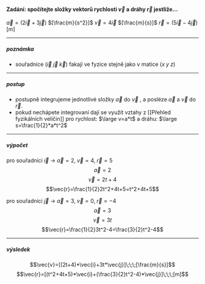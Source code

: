 
#### Zadání: spočítejte složky vektorů rychlosti $\vec{v}$ a dráhy $\vec{r}$ jestliže...
$\vec{a}=(2\vec{i}+3\vec{j})$ $[\frac{m}{s^2}]$
$\vec{v}=4\vec{i}$ $[\frac{m}{s}]$
$\vec{r}=(5\vec{i}-4\vec{j})$ $[m]$

---
##### poznámka

- souřadnice ($\vec{i}\;\vec{j}\;\vec{k}$) fakají ve fyzice stejně jako v matice ($x\;y\;z$) 

---
##### postup

- postupně integrujeme jednotlivé složky $\vec{a}$ do $\vec{v}$ , a posléze $\vec{a}$ a $\vec{v}$ do $\vec{r}$.
- pokud nechápete integrovaní dají se využít vztahy z [[Přehled fyzikálních veličin]] pro rychlost: $\large v=a*t$ a dráhu: $\large s=\frac{1}{2}*a*t^2$ 

---
##### výpočet

pro souřadnici $\vec{i}$ $\rightarrow$ $\vec{a}=2,\;\vec{v}=4,\;\vec{r}=5$
$$\vec{a}=2$$
$$\vec{v}=2t+4$$
$$\vec{r}=\frac{1}{2}2t^2+4t+5=t^2+4t+5$$


pro souřadnici $\vec{j}$ $\rightarrow$ $\vec{a}=3,\;\vec{v}=0,\;\vec{r}=-4$
$$\vec{a}=3$$
$$\vec{v}=3t$$
$$\vec{r}=\frac{1}{2}3t^2-4=\frac{3}{2}t^2-4$$

---
##### výsledek
$$\vec{v}=[(2t+4)*\vec{i}+3t*\vec{j}]\;\;\;[\frac{m}{s}]$$
$$\vec{r}=[(t^2+4t+5)*\vec{i}+(\frac{3}{2}t^2-4)*\vec{j}]\;\;\;[m]$$
